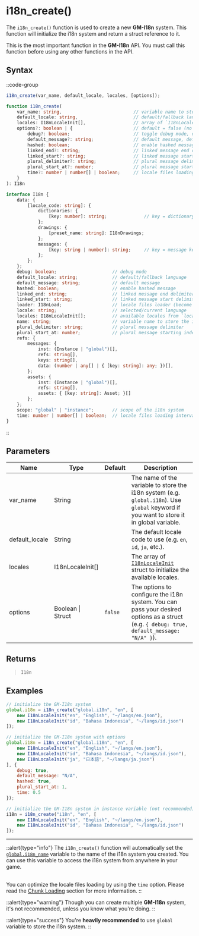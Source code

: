 # i18n_create()

The `i18n_create()` function is used to create a new **GM-I18n** system. This function will initialize the i18n system and return a struct reference to it.

This is the most important function in the **GM-I18n** API. You must call this function before using any other functions in the API.


## Syntax

::code-group
```js [Usage]
i18n_create(var_name, default_locale, locales, [options]);
```

```ts [Signature]
function i18n_create(
    var_name: string,                           // variable name to store the i18n system
    default_locale: string,                     // default/fallback language code
    locales: I18nLocaleInit[],                  // array of `I18nLocaleInit` struct to initialize the available locales
    options?: boolean | {                       // default = false (no options)
        debug?: boolean;                        // toggle debug mode, default = false
        default_message?: string;               // default message, default = ""
        hashed: boolean;                        // enable hashed message, default = true
        linked_end?: string;                    // linked message end delimiter, default = "]"
        linked_start?: string;                  // linked message start delimiter, default = "["
        plural_delimiter?: string;              // plural message delimiter, default = "|"
        plural_start_at?: number;               // plural message starting index, default = 0
        time?: number | number[] | boolean;     // locale files loading interval, default = false (load all files at once)
    }
): I18n
```

```ts [Interface]
interface I18n {
    data: {
        [locale_code: string]: {
            dictionaries: {
                [key: number]: string;              // key = dictionary key (hashed automatically)
            };
            drawings: {
                [preset_name: string]: I18nDrawings;
            };
            messages: {
                [key: string | number]: string;     // key = message key
            };
        };
    };
    debug: boolean;                     // debug mode
    default_locale: string;             // default/fallback language
    default_message: string;            // default message
    hashed: boolean;                    // enable hashed message
    linked_end: string;                 // linked message end delimiter
    linked_start: string;               // linked message start delimiter
    loader: I18nLoad;					// locale files loader (become undefined after all files are loaded)
	locale: string;						// selected/current language
	locales: I18nLocaleInit[];			// available locales from `locales` parameter
	name: string;                       // variable name to store the i18n system
    plural_delimiter: string;           // plural message delimiter
    plural_start_at: number;            // plural message starting index
    refs: {
        messages: {
            inst: (Instance | "global")[],
            refs: string[],
            keys: string[],
            data: (number | any[] | { [key: string]: any; })[],
        };
        assets: {
            inst: (Instance | "global")[],
            refs: string[],
            assets: { [key: string]: Asset; }[]
        };
    };
    scope: "global" | "instance";       // scope of the i18n system
    time: number | number[] | boolean;  // locale files loading interval
}
```
::

## Parameters

| Name           | Type              | Default      | Description |
|----------------|-------------------|--------------|-------------|
| var_name       | String            |              | The name of the variable to store the i18n system (e.g. `global.i18n`). Use `global` keyword if you want to store it in global variable. |
| default_locale | String            |              | The default locale code to use (e.g. `en`, `id`, `ja`, etc.). |
| locales        | I18nLocaleInit\[] |              | The array of [`I18nLocaleInit`](/v0/api-reference/constructors#i18nlocaleinit) struct to initialize the available locales. |
| options        | Boolean \| Struct | `false`      | The options to configure the i18n system. You can pass your desired options as a struct (e.g. `{ debug: true, default_message: "N/A" }`). |

## Returns

> `I18n`

## Examples

```js [Create Event]
// initialize the GM-I18n system
global.i18n = i18n_create("global.i18n", "en", [
    new I18nLocaleInit("en", "English", "~/langs/en.json"),
    new I18nLocaleInit("id", "Bahasa Indonesia", "~/langs/id.json")
]);

// initialize the GM-I18n system with options
global.i18n = i18n_create("global.i18n", "en", [
    new I18nLocaleInit("en", "English", "~/langs/en.json"),
    new I18nLocaleInit("id", "Bahasa Indonesia", "~/langs/id.json"),
    new I18nLocaleInit("ja", "日本語", "~/langs/ja.json")
], {
    debug: true,
    default_message: "N/A",
    hashed: true,
    plural_start_at: 1,
    time: 0.5
});

// initialize the GM-I18n system in instance variable (not recommended)
i18n = i18n_create("i18n", "en", [
    new I18nLocaleInit("en", "English", "~/langs/en.json"),
    new I18nLocaleInit("id", "Bahasa Indonesia", "~/langs/id.json")
]);
```

---

::alert{type="info"}
The `i18n_create()` function will automatically set the [`global.i18n_name`](/v0/api-reference/global-variables#i18n_name) variable to the name of the i18n system you created. You can use this variable to access the i18n system from anywhere in your game. <br> <br>

You can optimize the locale files loading by using the `time` option. Please read the [Chunk Loading](/v0/advanced/optimizations#chunk-loading) section for more information.
::

::alert{type="warning"}
Though you can create multiple **GM-I18n** system, it's not recommended, unless you know what you're doing.
::

::alert{type="success"}
You're **heavily recommended** to use `global` variable to store the i18n system.
::
